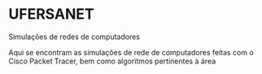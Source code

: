 # UFERSANET
Simulações de redes de computadores

Aqui se encontram as simulações de rede de computadores feitas com o Cisco Packet Tracer, bem como algoritmos pertinentes à área
